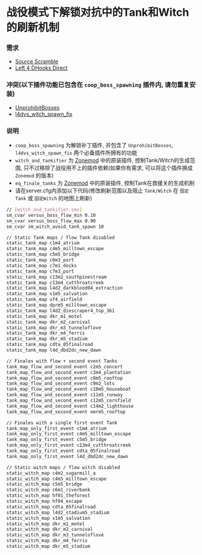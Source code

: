 # 战役模式下解锁对抗中的Tank和Witch的刷新机制

### 需求
* [Source Scramble](https://forums.alliedmods.net/showthread.php?t=317175)
* [Left 4 DHooks Direct](https://forums.alliedmods.net/showthread.php?t=321696)

### 冲突(以下插件功能已包含在 `coop_boss_spawning` 插件内, 请勿重复安装)
* [UnprohibitBosses](https://github.com/SirPlease/L4D2-Competitive-Rework/blob/master/addons/sourcemod/scripting/confoglcompmod/UnprohibitBosses.sp)
* [l4dvs_witch_spawn_fix](https://github.com/Target5150/MoYu_Server_Stupid_Plugins/tree/master/The%20Last%20Stand/l4dvs_witch_spawn_fix)

### 说明
* `coop_boss_spawning` 为解锁补丁插件, 并包含了 `UnprohibitBosses`, `l4dvs_witch_spawn_fix` 两个必备插件所拥有的功能
* `witch_and_tankifier` 为 [Zonemod](https://github.com/SirPlease/L4D2-Competitive-Rework/blob/master/addons/sourcemod/scripting/witch_and_tankifier.sp) 中的原装插件, 控制Tank/Witch的生成范围, 只不过移除了战役用不上的插件依赖(如果你有需求, 可以将这个插件换成 `Zonemod` 的版本)
* `eq_finale_tanks`  为 [Zonemod](https://github.com/SirPlease/L4D2-Competitive-Rework/blob/master/addons/sourcemod/scripting/eq_finale_tanks.sp) 中的原装插件, 控制Tank在救援关的生成机制
* 请在server.cfg内添加以下代码(修改刷新范围以及阻止 `Tank/Witch` 在 `固定Tank` 或 `固定Witch` 的地图上刷新)
```bash
// [witch_and_tankifier.smx]
sm_cvar versus_boss_flow_min 0.10
sm_cvar versus_boss_flow_max 0.90
sm_cvar sm_witch_avoid_tank_spawn 10

// Static Tank maps / flow Tank disabled
static_tank_map c1m4_atrium
static_tank_map c4m5_milltown_escape
static_tank_map c5m5_bridge
static_tank_map c6m3_port
static_tank_map c7m1_docks
static_tank_map c7m3_port
static_tank_map c13m2_southpinestream
static_tank_map c13m4_cutthroatcreek
static_tank_map l4d2_darkblood04_extraction
static_tank_map x1m5_salvation
static_tank_map uf4_airfield
static_tank_map dprm5_milltown_escape
static_tank_map l4d2_diescraper4_top_361
static_tank_map dkr_m1_motel
static_tank_map dkr_m2_carnival
static_tank_map dkr_m3_tunneloflove
static_tank_map dkr_m4_ferris
static_tank_map dkr_m5_stadium
static_tank_map cdta_05finalroad
static_tank_map l4d_dbd2dc_new_dawn

// Finales with flow + second event Tanks
tank_map_flow_and_second_event c2m5_concert
tank_map_flow_and_second_event c3m4_plantation
tank_map_flow_and_second_event c8m5_rooftop
tank_map_flow_and_second_event c9m2_lots
tank_map_flow_and_second_event c10m5_houseboat
tank_map_flow_and_second_event c11m5_runway
tank_map_flow_and_second_event c12m5_cornfield
tank_map_flow_and_second_event c14m2_lighthouse
tank_map_flow_and_second_event nmrm5_rooftop

// Finales with a single first event Tank
tank_map_only_first_event c1m4_atrium
tank_map_only_first_event c4m5_milltown_escape
tank_map_only_first_event c5m5_bridge
tank_map_only_first_event c13m4_cutthroatcreek
tank_map_only_first_event cdta_05finalroad
tank_map_only_first_event l4d_dbd2dc_new_dawn

// Static witch maps / flow witch disabled
static_witch_map c4m2_sugarmill_a
static_witch_map c4m5_milltown_escape
static_witch_map c5m5_bridge
static_witch_map c6m1_riverbank
static_witch_map hf01_theforest
static_witch_map hf04_escape
static_witch_map cdta_05finalroad
static_witch_map l4d2_stadium5_stadium
static_witch_map x1m5_salvation
static_witch_map dkr_m1_motel
static_witch_map dkr_m2_carnival
static_witch_map dkr_m3_tunneloflove
static_witch_map dkr_m4_ferris
static_witch_map dkr_m5_stadium
```
